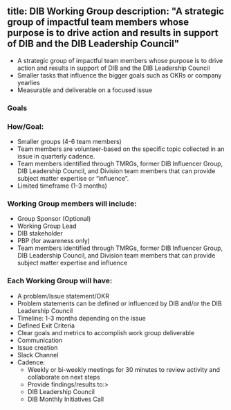 title: DIB Working Group
description: "A strategic group of impactful team members whose purpose is to drive action and results in support of DIB and the DIB Leadership Council"
---

- A strategic group of impactful team members whose purpose is to drive action and results in support of DIB and the DIB Leadership Council
- Smaller tasks that influence the bigger goals such as OKRs or company yearlies
- Measurable and deliverable on a focused issue


### Goals

### How/Goal:

- Smaller groups (4-6 team members)
- Team members are volunteer-based on the specific topic collected in an issue in quarterly cadence.
- Team members identified through TMRGs, former DIB Influencer Group, DIB Leadership Council, and  Division team members that can provide subject matter expertise or “influence”.
- Limited timeframe (1-3 months)

### Working Group members will include:

- Group Sponsor (Optional)
- Working Group Lead
- DIB stakeholder
- PBP (for awareness only)
- Team members identified through TMRGs, former DIB Influencer Group, DIB Leadership Council, and  Division team members that can provide subject matter expertise and influence

### Each Working Group will have:

- A problem/Issue statement/OKR
- Problem statements can be defined or influenced by DIB and/or the DIB Leadership Council
- Timeline: 1-3 months depending on the issue
- Defined Exit Criteria
- Clear goals and metrics to accomplish work group deliverable
- Communication
- Issue creation
- Slack Channel
- Cadence: 
    - Weekly or bi-weekly meetings for 30 minutes to review activity and collaborate on next steps
    - Provide findings/results to:>
    - DIB Leadership Council
    - DIB Monthly Initiatives Call
